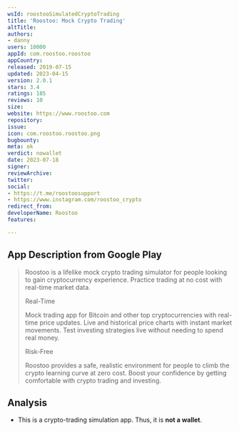 ```yaml
---
wsId: roostooSimulatedCryptoTrading
title: 'Roostoo: Mock Crypto Trading'
altTitle: 
authors:
- danny
users: 10000
appId: com.roostoo.roostoo
appCountry: 
released: 2019-07-15
updated: 2023-04-15
version: 2.0.1
stars: 3.4
ratings: 185
reviews: 10
size: 
website: https://www.roostoo.com
repository: 
issue: 
icon: com.roostoo.roostoo.png
bugbounty: 
meta: ok
verdict: nowallet
date: 2023-07-18
signer: 
reviewArchive: 
twitter: 
social:
- https://t.me/roostoosupport
- https://www.instagram.com/roostoo_crypto
redirect_from: 
developerName: Roostoo
features: 

---
```


## App Description from Google Play

> Roostoo is a lifelike mock crypto trading simulator for people looking to gain cryptocurrency experience. Practice trading at no cost with real-time market data.
>
> Real-Time
>
> Mock trading app for Bitcoin and other top cryptocurrencies with real-time price updates. Live and historical price charts with instant market movements. Test investing strategies live without needing to spend real money.
>
> Risk-Free
> 
> Roostoo provides a safe, realistic environment for people to climb the crypto learning curve at zero cost. Boost your confidence by getting comfortable with crypto trading and investing.

## Analysis 

- This is a crypto-trading simulation app. Thus, it is **not a wallet**.